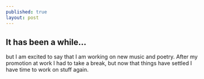 ```yaml
---
published: true
layout: post
---
```

<h2>It has been a while...</h2>

but I am excited to say that I am working on new music and poetry. After my promotion at work I had to take a break, but now that things have settled I have time to work on stuff again.
